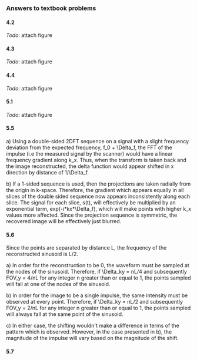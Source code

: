### Answers to textbook problems

#### 4.2
*Todo*: attach figure

#### 4.3
*Todo*: attach figure

#### 4.4
*Todo*: attach figure

#### 5.1
*Todo*: attach figure

#### 5.5
a) Using a double-sided 2DFT sequence on a signal with a slight frequency deviation from the expected frequency, f\_0 + \Delta\_f, the FFT of the impulse (i.e the measured signal by the scanner) would have a linear frequency gradient along k\_x. Thus, when the transform is taken back and the image reconstructed, the delta function would appear shifted in x direction by distance of 1/\Delta\_f.

b) If a 1-sided sequence is used, then the projections are taken radially from the origin in k-space. Therefore, the gradient which appears equally in all slices of the double sided sequence now appears inconsistently along each slice. The signal for each slice, s(t), will effectively be multiplied by an exponential term, exp(-i\*kx\*\Delta\_f), which will make points with higher k\_x values more affected. Since the projection sequence is symmetric, the recovered image will be effectively just blurred.

#### 5.6
Since the points are separated by distance L, the frequency of the reconstructed sinusoid is L/2.

a) In order for the reconstruction to be 0, the waveform must be sampled at the nodes of the sinusoid. Therefore, if \Delta\_ky = nL/4 and subsequently FOV\_y = 4/nL for any integer n greater than or equal to 1, the points sampled will fall at one of the nodes of the sinusoid.

b) In order for the image to be a single impulse, the same intensity must be observed at every point. Therefore, if \Delta\_ky = nL/2 and subsequently FOV\_y = 2/nL for any integer n greater than or equal to 1, the points sampled will always fall at the same point of the sinusoid.

c) In either case, the shifting wouldn't make a difference in terms of the pattern which is observed. However, in the case presented in b), the magnitude of the impulse will vary based on the magnitude of the shift.


#### 5.7

